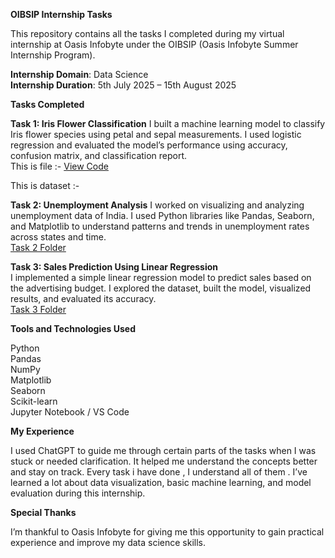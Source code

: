 **OIBSIP Internship Tasks**

This repository contains all the tasks I completed during my virtual internship at Oasis Infobyte under the OIBSIP (Oasis Infobyte Summer Internship Program).

**Internship Domain**: Data Science  
**Internship Duration**: 5th July 2025 – 15th August 2025

**Tasks Completed**

**Task 1: Iris Flower Classification**
I built a machine learning model to classify Iris flower species using petal and sepal measurements.
I used logistic regression and evaluated the model’s performance using accuracy, confusion matrix, and classification report.  
This is file :- [View Code](./OisisTask1.py)

This is dataset :- 

**Task 2: Unemployment Analysis** 
I worked on visualizing and analyzing unemployment data of India.
I used Python libraries like Pandas, Seaborn, and Matplotlib to understand patterns and trends in unemployment rates across states and time.  
[Task 2 Folder](./Task-2-Unemployment-Analysis)

**Task 3: Sales Prediction Using Linear Regression**  
I implemented a simple linear regression model to predict sales based on the advertising budget.
I explored the dataset, built the model, visualized results, and evaluated its accuracy.  
[Task 3 Folder](./Task-3-Sales-Prediction)

**Tools and Technologies Used**

Python  
Pandas  
NumPy  
Matplotlib  
Seaborn  
Scikit-learn  
Jupyter Notebook / VS Code

**My Experience**

I used ChatGPT to guide me through certain parts of the tasks when I was stuck or needed clarification.
It helped me understand the concepts better and stay on track.
Every task i have done , I understand all of them . I’ve learned a lot about data visualization, basic machine learning, and model evaluation during this internship.

**Special Thanks**

I’m thankful to Oasis Infobyte for giving me this opportunity to gain practical experience and improve my data science skills.
